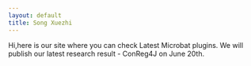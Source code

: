 ```yaml
---
layout: default
title: Song Xuezhi
---
```

Hi,here is our site where you can check Latest Microbat plugins.
We will publish our latest research result - ConReg4J on June 20th.



